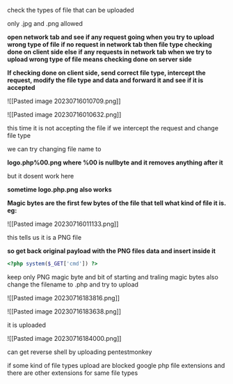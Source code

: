
check the types of file that can be uploaded

only .jpg and .png allowed

**open network tab and see if any request going when you try to upload wrong type of file
if no request in network tab then file type checking done on client side 
else if any requests in network tab when we try to upload wrong type of file means checking done on server side**

**If checking done on client side, send correct file type, intercept the request, modify the file type and data and forward it and see if it is accepted**

![[Pasted image 20230716010709.png]]

![[Pasted image 20230716010632.png]]

this time it is not accepting the file if we intercept the request and change file type


we can try changing file name to

**logo.php%00.png
where %00 is nullbyte and it removes anything after it**

but it dosent work here

**sometime logo.php.png also works**

**Magic bytes are the first few bytes of the file that tell what kind of file it is. eg:**

![[Pasted image 20230716011133.png]]

this tells us it is a PNG file

**so get back original payload with the PNG files data and insert inside it**

```php
<?php system($_GET['cmd']) ?>
```

keep only PNG   magic byte and bit of starting and traling magic bytes
also change the filename to .php and try to upload

![[Pasted image 20230716183816.png]]

![[Pasted image 20230716183638.png]]



it is uploaded

![[Pasted image 20230716184000.png]]

can get reverse shell by uploading pentestmonkey

if some kind of file types upload are blocked google php file extensions and there are other extensions for same file types